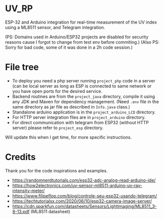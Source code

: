 # UV_RP
ESP-32 and Arduino integration for real-time measurement of the UV index using a ML8511 sensor, and Telegram integration.

(PS: Domains used in Arduino/ESP32 projects are disabled for security reasons cause I forgot to change from test env before commiting.)
(Also PS: Sorry for bad code, some of it was done in a 2h code session.)

# File tree
- To deploy you need a php server running `project_php` code in a server (can be local server as long as ESP is connected to same network or you have open ports for the desired service.
- Backend routines are from the `project_java` directory, compile it using any JDK and Maven for dependency management.
(Need `.env` file in the same directory as jar file as described in `Info.java` class.)
- Standalone arduino application is in the `project_arduino_LCD` directory.
- For HTTP server integration files are in `project_arduino` directory.
- For direct communication with telegram from ESP32 (without HTTP server) please refer to `project_esp` directory.

Will update this when I get time, for more specific instructions.

# Credits

Thank you for the code inspirations and examples.
- https://randomnerdtutorials.com/esp32-adc-analog-read-arduino-ide/
- https://how2electronics.com/uv-sensor-ml8511-arduino-uv-ray-intensity-meter/
- https://www.filipeflop.com/blog/controle-seu-esp32-usando-telegram/
- https://techtutorialsx.com/2020/06/10/esp32-camera-image-server/
- https://cdn.sparkfun.com/datasheets/Sensors/LightImaging/ML8511_3-8-13.pdf (ML8511 datasheet)
